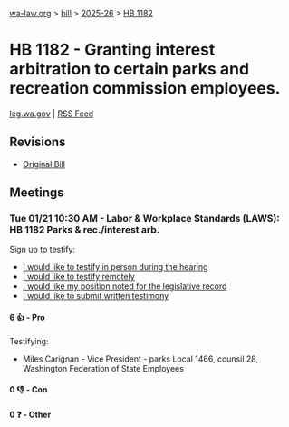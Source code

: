 [wa-law.org](/) > [bill](/bill/) > [2025-26](/bill/2025-26/) > [HB 1182](/bill/2025-26/hb/1182/)

# HB 1182 - Granting interest arbitration to certain parks and recreation commission employees.
[leg.wa.gov](https://app.leg.wa.gov/billsummary?BillNumber=1182&Year=2025&Initiative=false) | [RSS Feed](./rss.xml)

## Revisions
* [Original Bill](1/)

## Meetings
### Tue 01/21 10:30 AM - Labor & Workplace Standards (LAWS): HB 1182 Parks & rec./interest arb.
Sign up to testify:
* [I would like to testify in person during the hearing](https://app.leg.wa.gov/csi/Testifier/Add?chamber=House&mId=32518&aId=161693&caId=24888&tId=1)
* [I would like to testify remotely](https://app.leg.wa.gov/csi/Testifier/Add?chamber=House&mId=32518&aId=161693&caId=24888&tId=2)
* [I would like my position noted for the legislative record](https://app.leg.wa.gov/csi/Testifier/Add?chamber=House&mId=32518&aId=161693&caId=24888&tId=3)
* [I would like to submit written testimony](https://app.leg.wa.gov/csi/Testifier/Add?chamber=House&mId=32518&aId=161693&caId=24888&tId=4)

#### 6 👍 - Pro
Testifying:
* Miles Carignan - Vice President - parks Local 1466, counsil 28, Washington Federation of State Employees

#### 0 👎 - Con

#### 0 ❓ - Other
